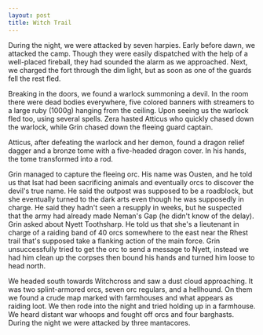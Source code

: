 ```yaml
---
layout: post
title: Witch Trail
---
```

During the night, we were attacked by seven harpies. Early before dawn, we attacked the camp. Though they were easily dispatched with the help of a well-placed fireball, they had sounded the alarm as we approached. Next, we charged the fort through the dim light, but as soon as one of the guards fell the rest fled.

Breaking in the doors, we found a warlock summoning a devil. In the room there were dead bodies everywhere, five colored banners with streamers to a large ruby (1000g) hanging from the ceiling. Upon seeing us the warlock fled too, using several spells. Zera hasted Atticus who quickly chased down the warlock, while Grin chased down the fleeing guard captain.

Atticus, after defeating the warlock and her demon, found a dragon relief dagger and a bronze tome with a five-headed dragon cover. In his hands, the tome transformed into a rod.

Grin managed to capture the fleeing orc. His name was Ousten, and he told us that Isat had been sacrificing animals and eventually orcs to discover the devil's true name. He said the outpost was supposed to be a roadblock, but she eventually turned to the dark arts even though he was supposedly in charge. He said they hadn't seen a resupply in weeks, but he suspected that the army had already made Neman's Gap (he didn't know of the delay). Grin asked about Nyett Toothsharp. He told us that she's a lieutenant in charge of a raiding band of 40 orcs somewhere to the east near the Rhest trail that's supposed take a flanking action of the main force. Grin unsuccessfully tried to get the orc to send a message to Nyett, instead we had him clean up the corpses then bound his hands and turned him loose to head north.

We headed south towards Witchcross and saw a dust cloud approaching. It was two splint-armored orcs, seven orc regulars, and a hellhound. On them we found a crude map marked with farmhouses and what appears as raiding loot. We then rode into the night and tried holding up in a farmhouse. We heard distant war whoops and fought off orcs and four barghasts. During the night we were attacked by three mantacores.
